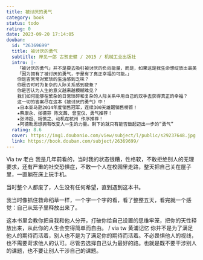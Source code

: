 ```yaml
---
title: 被讨厌的勇气
category: book
status: todo
rating: 0
date: 2023-09-20 17:14:05
douban:
  id: "26369699"
  title: 被讨厌的勇气
  subtitle: 岸见一郎 古贺史健 / 2015 / 机械工业出版社
  intro: |-
    「被讨厌的勇气」并不是要去吸引被讨厌的负向能量，而是，如果这是我生命想绽放出最美的光彩，那么，即使有被讨厌的可能，我都要用自己的双手双脚往那里走去。」
    「因为拥有了被讨厌的勇气，于是有了真正幸福的可能。」
    你是否常常对繁琐的生活感到乏味？
    你是否时时为复杂的人际关系感到疲惫？
    你是否认为人生的意义越来越模糊难见？
    我们如何能够在繁杂的日常琐碎和复杂的人际关系中用自己的双手去获得真正的幸福？
    这一切的答案尽在这本《被讨厌的勇气》中！
    ★日本亚马逊2014年度销售冠军，连续300天雄踞销售榜首！
    ★蔡康永、张德芬 陈文茜、曾宝仪、勇气推荐！
    ★张沛超、胡慎之、动机在杭州 作序推荐！
    ★阿德勒思想拥有改变人一生的力量。剩下的就只有能否鼓起迈出一步的“勇气”
  rating: 8.6
  cover: https://img1.doubanio.com/view/subject/l/public/s29237648.jpg
  link: https://book.douban.com/subject/26369699/
---
```


Via tw 老白 我是几年前看的，当时我的状态很糟，性格软，不敢拒绝别人的无理要求，还有严重的社交恐惧症，不敢一个人在校园里走路，整天把自己关在屋子里，一直躺在床上玩手机。

当时整个人都废了，人生没有任何希望，直到遇到这本书。

我当时像抓住救命稻草一样，一个字一个字的看，看了整整五天，看完就一个感觉：自己从笼子里释放出来了。

这本书里会教你把自我和他人分开，打破你给自己设置的思维牢笼，把你的天性释放出来，从此你的人生会变得简单而自由。 / via tw 黄浦记忆 你并不是为了满足他人的期待而活着，别人也不是为了满足你的期待而活着。不必畏惧他人的视线，也不需要苛求他人的认可。尽管去选择自己认为最好的路。也就是既不要干涉别人的课题，也不要让别人干涉自己的课题。